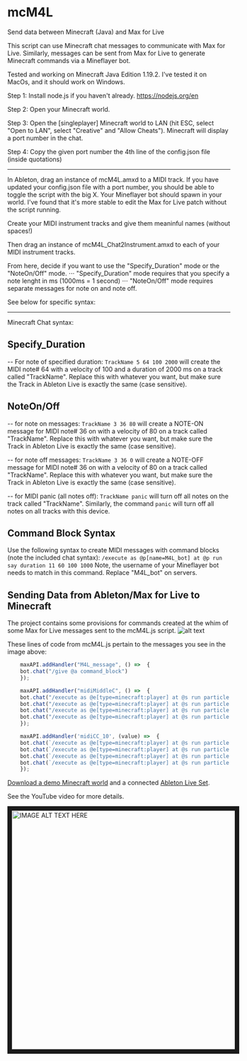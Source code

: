 # mcM4L
 Send data between Minecraft (Java) and Max for Live

This script can use Minecraft chat messages to communicate with Max for Live.
Similarly, messages can be sent from Max for Live to generate Minecraft commands via a Mineflayer bot.

Tested and working on Minecraft Java Edition 1.19.2.
I've tested it on MacOs, and it should work on Windows.

Step 1: Install node.js if you haven't already. https://nodejs.org/en 

Step 2: Open your Minecraft world.

Step 3: Open the [singleplayer] Minecraft world to LAN (hit ESC, select "Open to LAN", select "Creative" and "Allow Cheats"). Minecraft will display a port number in the chat.

Step 4: Copy the given port number the 4th line of the config.json file (inside quotations)

----------------

In Ableton, drag an instance of mcM4L.amxd to a MIDI track. If you have updated your config.json file with a port number, you should be able to toggle the script with the big X. Your Mineflayer bot should spawn in your world. I've found that it's more stable to edit the Max for Live patch without the script running. 

Create your MIDI instrument tracks and give them meaninful names (without spaces!)

Then drag an instance of mcM4L_Chat2Instrument.amxd to each of your MIDI instrument tracks.

From here, decide if you want to use the "Specify_Duration" mode or the "NoteOn/Off" mode.
⋅⋅⋅ "Specify_Duration" mode requires that you specify a note lenght in ms (1000ms = 1 second)
⋅⋅⋅ "NoteOn/Off" mode requires separate messages for note on and note off.

See below for specific syntax:

----------------

Minecraft Chat syntax:

## Specify_Duration
-- For note of specified duration: ```TrackName 5 64 100 2000```
        will create the MIDI note# 64 with a velocity of 100 and a duration of 2000 ms on a track called "TrackName". Replace this with whatever you want, but make sure the Track in Ableton Live is exactly the same (case sensitive).

## NoteOn/Off
-- for note on messages: ```TrackName 3 36 80``` 
        will create a NOTE-ON message for MIDI note# 36 on with a velocity of 80 on a track called "TrackName". Replace this with whatever you want, but make sure the Track in Ableton Live is exactly the same (case sensitive).

-- for note off messages: ```TrackName 3 36 0```
        will create a NOTE-OFF message for MIDI note# 36 on with a velocity of 80 on a track called "TrackName". Replace this with whatever you want, but make sure the Track in Ableton Live is exactly the same (case sensitive).

-- for MIDI panic (all notes off): ```TrackName panic```
        will turn off all notes on the track called "TrackName". Similarly, the command ```panic``` will turn off all notes on all tracks with this device.

## Command Block Syntax

Use the following syntax to create MIDI messages with command blocks (note the included chat syntax):
```/execute as @p[name=M4L_bot] at @p run say duration 11 60 100 1000```
Note, the username of your Mineflayer bot needs to match in this command. Replace "M4L_bot" on servers.

## Sending Data from Ableton/Max for Live to Minecraft
The project contains some provisions for commands created at the whim of some Max for Live messages sent to the mcM4L.js script. 
![alt text](/images/M4L_messagesToMC.png "Max for Live Messages")

These lines of code from mcM4L.js pertain to the messages you see in the image above:

```javascript
    maxAPI.addHandler("M4L_message", () =>  {
    bot.chat("/give @a command_block")
    }); 

    maxAPI.addHandler("midiMiddleC", () =>  {
    bot.chat("/execute as @e[type=minecraft:player] at @s run particle minecraft:heart ~9 ~ ~ 1 1 1 0.05 50");
    bot.chat("/execute as @e[type=minecraft:player] at @s run particle minecraft:heart ~-9 ~ ~ 1 1 1 0.05 50");
    bot.chat("/execute as @e[type=minecraft:player] at @s run particle minecraft:heart ~ ~ ~9 1 1 1 0.05 50");
    bot.chat("/execute as @e[type=minecraft:player] at @s run particle minecraft:heart ~ ~ ~-9 1 1 1 0.05 50");
    }); 

    maxAPI.addHandler('midiCC_10', (value) =>  {
    bot.chat(`/execute as @e[type=minecraft:player] at @s run particle minecraft:flame ~20 ~${value} ~ 1 1 1 .05 5`);
	bot.chat(`/execute as @e[type=minecraft:player] at @s run particle minecraft:flame ~-20 ~${value} ~ 1 1 1 .05 5`);
	bot.chat(`/execute as @e[type=minecraft:player] at @s run particle minecraft:flame ~ ~${value} ~20 1 1 1 .05 5`);
	bot.chat(`/execute as @e[type=minecraft:player] at @s run particle minecraft:flame ~ ~${value} ~-20 1 1 1 .05 5`);
    });
```


<a href="https://drive.google.com/file/d/1mFNc2gM2d7aWTR61Ohf56RJFWv4qIFNw/view?usp=share_link" target="_blank">Download a demo Minecraft world</a> and a connected <a href="https://drive.google.com/file/d/1jnUtdZBBTk2MUmn9QgVS_p8OEe48UdoP/view?usp=share_link" target="_blank">Ableton Live Set</a>. 

See the YouTube video for more details.

<a href="https://youtu.be/K2F6CGtxqBQ" target="_blank"><img src="http://img.youtube.com/vi/K2F6CGtxqBQ/0.jpg" 
alt="IMAGE ALT TEXT HERE" width="960" height="540" border="10" /></a>
